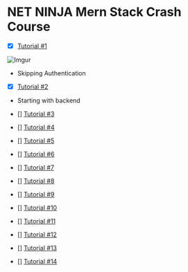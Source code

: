 # NET NINJA Mern Stack Crash Course


- [x] [Tutorial #1](https://www.youtube.com/watch?v=98BzS5Oz5E4&list=PL4cUxeGkcC9iJ_KkrkBZWZRHVwnzLIoUE&index=2)

![Imgur](https://i.imgur.com/ktAfCVu.png)

- Skipping Authentication

- [x]  [Tutorial #2](https://www.youtube.com/watch?v=8DploTqLstE&list=PL4cUxeGkcC9iJ_KkrkBZWZRHVwnzLIoUE&index=2)

- Starting with backend

- []  [Tutorial #3]()
- []  [Tutorial #4]()
- []  [Tutorial #5]()
- []  [Tutorial #6]()
- []  [Tutorial #7]()
- []  [Tutorial #8]()
- []  [Tutorial #9]()
- []  [Tutorial #10]()
- []  [Tutorial #11]()
- []  [Tutorial #12]()
- []  [Tutorial #13]()
- []  [Tutorial #14]()
